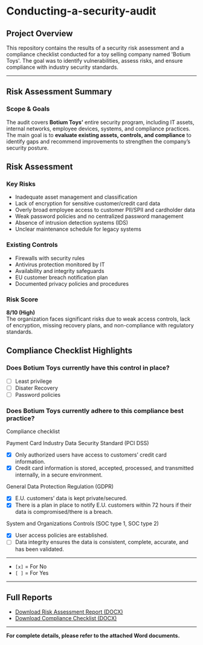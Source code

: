 # Conducting-a-security-audit
 
## Project Overview
This repository contains the results of a security risk assessment and a compliance checklist conducted for a toy selling company named 'Botium Toys'. The goal was to identify vulnerabilities, assess risks, and ensure compliance with industry security standards.

---
## Risk Assessment Summary

### Scope & Goals

The audit covers **Botium Toys’** entire security program, including IT assets, internal networks, employee devices, systems, and compliance practices.
The main goal is to **evaluate existing assets, controls, and compliance** to identify gaps and recommend improvements to strengthen the company’s security posture.

## Risk Assessment

### Key Risks

- Inadequate asset management and classification
- Lack of encryption for sensitive customer/credit card data
- Overly broad employee access to customer PII/SPII and cardholder data
- Weak password policies and no centralized password management
- Absence of intrusion detection systems (IDS)
- Unclear maintenance schedule for legacy systems

### Existing Controls

- Firewalls with security rules
- Antivirus protection monitored by IT
- Availability and integrity safeguards
- EU customer breach notification plan
- Documented privacy policies and procedures

### Risk Score

**8/10 (High)**  
The organization faces significant risks due to weak access controls, lack of encryption, missing recovery plans, and non-compliance with regulatory standards.

## Compliance Checklist Highlights

### Does Botium Toys currently have this control in place?
- [ ] Least privilege
- [ ] Disater Recovery
- [ ] Password policies
  
### Does Botium Toys currently adhere to this compliance best practice?

Compliance checklist

Payment Card Industry Data Security Standard (PCI DSS)
- [x] Only authorized users have access to customers’ credit card information. 
- [x] Credit card information is stored, accepted, processed, and transmitted internally, in a secure environment.

General Data Protection Regulation (GDPR)
- [x] E.U. customers’ data is kept private/secured.
- [x] There is a plan in place to notify E.U. customers within 72 hours if their data is compromised/there is a breach.

System and Organizations Controls (SOC type 1, SOC type 2) 
- [x] User access policies are established.
- [ ] Data integrity ensures the data is consistent, complete, accurate, and has been validated.

---
  
- `[x]` = For No 
- `[ ]` = For Yes
---
## Full Reports

- [Download Risk Assessment Report (DOCX)](https://github.com/Sabeeh-Ahmed-Shafique/Conducting-a-security-audit/blob/main/Botium%20Toys_%20Scope%2C%20goals%2C%20and%20risk%20assessment%20report.docx)
- [Download Compliance Checklist (DOCX)](https://github.com/Sabeeh-Ahmed-Shafique/Conducting-a-security-audit/blob/main/Controls%20and%20compliance%20checklist.docx)

---

**For complete details, please refer to the attached Word documents.**
